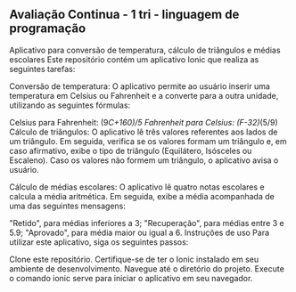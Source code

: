 <h2> Avaliação Continua - 1 tri - linguagem de programação</h2> 

Aplicativo para conversão de temperatura, cálculo de triângulos e médias escolares
Este repositório contém um aplicativo Ionic que realiza as seguintes tarefas:

Conversão de temperatura: O aplicativo permite ao usuário inserir uma temperatura em Celsius ou Fahrenheit e a converte para a outra unidade, utilizando as seguintes fórmulas:

Celsius para Fahrenheit: (9*C+160)/5
Fahrenheit para Celsius: (F-32)*(5/9)
Cálculo de triângulos: O aplicativo lê três valores referentes aos lados de um triângulo. Em seguida, verifica se os valores formam um triângulo e, em caso afirmativo, exibe o tipo de triângulo (Equilátero, Isósceles ou Escaleno). Caso os valores não formem um triângulo, o aplicativo avisa o usuário.

Cálculo de médias escolares: O aplicativo lê quatro notas escolares e calcula a média aritmética. Em seguida, exibe a média acompanhada de uma das seguintes mensagens:

"Retido", para médias inferiores a 3;
"Recuperação", para médias entre 3 e 5.9;
"Aprovado", para média maior ou igual a 6.
Instruções de uso
Para utilizar este aplicativo, siga os seguintes passos:

Clone este repositório.
Certifique-se de ter o Ionic instalado em seu ambiente de desenvolvimento.
Navegue até o diretório do projeto.
Execute o comando ionic serve para iniciar o aplicativo em seu navegador.

